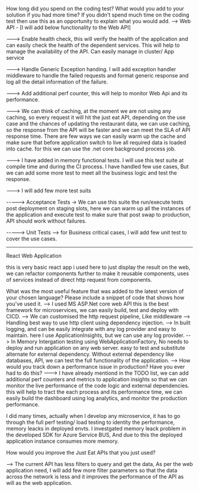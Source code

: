 How long did you spend on the coding test? What would you add to your solution if you had more time? If you didn't spend much time on the coding test then use this as an opportunity to explain what you would add.
--> Web API - [I will add below functionality to the Web API]

---> Enable health check, this will verify the health of the application and can easily check the health of the dependent services. This will help to manage the availability of the API. Can easily manage in cluster/ App service

---> Handle Generic Exception handing. I will add exception handler middleware to handle the failed requests and format generic response and log all the detail information of the failure.

---> Add additional perf counter, this will help to monitor Web Api and its performance.

---> We can think of caching, at the moment we are not using any caching, so every request it will hit the just eat API, depending on the use case and the chances of updating the restaurant data, we can use caching, so the response from the API will be faster and we can meet the SLA of API response time.
     There are few ways we can easily warm up the cache and make sure that before application switch to live all required data is loaded into cache. for this we can use the .net core background process job.

---> I have added in memory functional tests. I will use this test suite at compile time and during the CI process. I have handled few use cases, But we can add some more test to meet all the business logic and test the response.

---> I will add few more test suits

-----> Acceptance Tests -> We can use this suite the run/execute tests post deployment on staging slots, here we can warm up all the instances of the application and execute test to make sure that post swap to production, API should work without failures.

-----> Unit Tests --> for Business critical cases, I will add few unit test to cover the use cases.

---------
React Web Application

this is very basic react app i used here to just display the result on the web, we can refactor components further to make it reusable components, uses of services instead of direct http request from components.

What was the most useful feature that was added to the latest version of your chosen language? Please include a snippet of code that shows how you've used it.
--> I used MS ASP.Net core web API this is the best framework for microservices, we can easily build, test and deploy with CICD.
--> We can customised the http request pipeline, Like middleware
--> Handling best way to use http client using dependency injection.
--> In built logging, and can be easily integrate with any log provider and easy to maintain. here I use ApplicationInsights, but we can use any log provider.
--> In Memory Intergation testing using WebApplicationFactory, No needs to deploy and run application on any web server. easy to test and substitute alternate for external dependency. Without external dependency like databases, API, we can test the full functionality of the application.
-->
How would you track down a performance issue in production? Have you ever had to do this?
---> I have already mentiond in the TODO list, we can add additional perf counters and metrics to application insights so that we can monitor the live performance of the code logic and external dependencies. this will help to tract the each process and its performance time, we can easily build the dashboard using log analytics, and monitor the production performance.

I did many times, actually when I develop any microservice, it has to go through the full perf testing/ load testing to identity the performance, memory leacks in deployed envts.
I investgated memory leack problem in the developed SDK for Azure Service BUS, And due to this the deployed application instance consumes more memory.

How would you improve the Just Eat APIs that you just used?

--> The current API has less filters to query and get the data, As per the web application need, I will add few more filter parameters so that the data across the network is less and it improves the performance of the API as will as the web application.